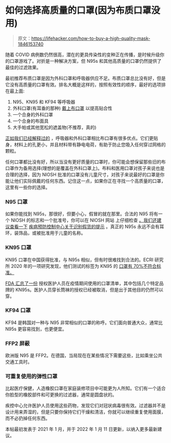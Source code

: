 # 如何选择高质量的口罩(因为布质口罩没用)

> 原文：<https://lifehacker.com/how-to-buy-a-high-quality-mask-1846153740>

随着 COVID 病例数仍然很高，潜在的更具传染性的变种正在传播，是时候升级你的口罩游戏了。对折是一种解决方案，但 N95s 和其他高质量的口罩仍然提供了最佳的过滤效果。



最初推荐布质口罩是因为外科口罩和呼吸器供应不足。布质口罩总比没有好，但是它没有高质量的口罩有效。排名大概是这样的，按照有效性的顺序，最好的选项排在最上面:

1.  N95、KN95 和 KF94 等呼吸器
2.  外科口罩(有耳垂的那种) [戴上布口罩](https://lifehacker.com/are-two-masks-really-better-than-one-1846128583) 以提高贴合性
3.  一个合身的外科口罩
4.  一个合身的布面具
5.  大手帕或其他宽松的遮盖物(不推荐，真的)

[正如我们已经解释过的](https://lifehacker.com/stop-wearing-cloth-masks-1848300414) ，呼吸器和外科口罩相比布口罩有很多优点。它们更贴身，材料上的孔更小，并且材料带有静电电荷，有助于防止您吸入任何穿过网格的颗粒。

任何口罩都比没有好，所以当没有更好质量的口罩时，你可能会想保留那些旧的布口罩作为备用选择(理想的是覆盖在外科口罩上)。布料和医用口罩对孩子来说也是合理的选择，因为 NIOSH 批准的口罩没有儿童尺寸，对孩子来说最好的口罩是你能让他们实际佩戴的任何东西。记住这一点，如果你正在寻找一个高质量的口罩，这里有一些你的选择。

### **N95 口罩**

如果你能找到 N95s，那很好，但要小心，假冒的就在那里。合法的 N95 将有一个 NIOSH 的标志和一个批准号，你可以在 NIOSH 网站 上仔细检查 [。我们还建议查看一下](https://www.cdc.gov/niosh/npptl/topics/respirators/disp_part/default.html) [疾病预防控制中心关于识别假货的提示](https://lifehacker.com/how-to-spot-a-counterfeit-n95-mask-1845531063) 。真正的 N95s 永远不会有耳环，装饰品，或被批准用于儿童的名称。

### **KN95 口罩**

KN95 口罩在中国获得批准，与 N95s 相似，但有时很难找到合法的。ECRI 研究所 2020 年的一项研究发现，他们测试的标签为 KN95 的 [口罩有 70%不符合标准。](https://www.ecri.org/press/up-to-70-of-chinese-kn95-masks-tested-by-ecri-dont-meet-minimum-standards)

[FDA 汇总了一份](https://www.fda.gov/medical-devices/coronavirus-disease-2019-covid-19-emergency-use-authorizations-medical-devices/personal-protective-equipment-euas) 授权医护人员在疫情期间使用的口罩清单，其中包括几个特定品牌的 KN95s。医护人员穿长筒袜的授权已经被取消，但是出于其他目的仍然可以穿。

### **KF94 口罩**

KF94 是韩国对一种与 N95 非常相似的口罩的称呼。它们面向普通大众，通常比 N95s 更容易找到，也更便宜。

### **FFP2 屏蔽**

欧洲版 N95 是 FFP2。在德国，当局现在在某些情况下需要这些，比如乘坐公共交通工具时。

### **可重复使用的弹性口罩**

比起医疗保健，人造橡胶口罩在家庭装修项目中可能更为人所知。它们有一个适合你脸型的橡胶部件和可更换的过滤器，通常是圆盘状的。

疾控中心允许医护人员使用这些药物，发现它们对冠状病毒很有效。过滤器并不是设计用来弄湿的，但是只要你保持它们干燥和清洁，你就可以继续重复使用面膜，而不必扔掉任何东西。

本帖最初发表于 2021 年 1 月，并于 2022 年 1 月 11 日更新，以纳入更多最新建议。